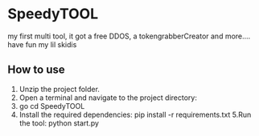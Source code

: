# SpeedyTOOL
my first multi tool, it got a free DDOS, a tokengrabberCreator and more.... have fun my lil skidis



## How to use

1. Unzip the project folder.  
2. Open a terminal and navigate to the project directory:  
3. go cd SpeedyTOOL
4. Install the required dependencies:
pip install -r requirements.txt
5.Run the tool:
python start.py

